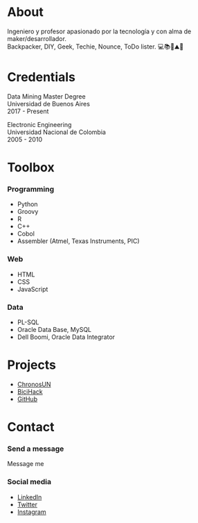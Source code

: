 # About
Ingeniero y profesor apasionado por la tecnología y con alma de maker/desarrollador.  
Backpacker, DIY, Geek, Techie, Nounce, ToDo lister.
💻📚👾⛰️🧗‍   
  
  
# Credentials
Data Mining Master Degree  
Universidad de Buenos Aires  
2017 - Present  
  
Electronic Engineering  
Universidad Nacional de Colombia  
2005 - 2010  
  
  
# Toolbox
### Programming
  * Python
  * Groovy
  * R
  * C++
  * Cobol
  * Assembler (Atmel, Texas Instruments, PIC)
  
### Web
  * HTML
  * CSS
  * JavaScript
    
### Data
  * PL-SQL
  * Oracle Data Base, MySQL
  * Dell Boomi, Oracle Data Integrator   
  
  
# Projects
  * <a href="http://chronosun.blogspot.com" target="_blank">ChronosUN</a>
  * <a href="http://bicihack.blogspot.com" target="_blank">BiciHack</a>
  * <a href="https://github.com/jaimeHMol" target="_blank">GitHub</a>  
  
  
# Contact
### Send a message
Message me  

### Social media
  * <a href="https://www.linkedin.com/in/jaimeHMol" target="_blank">LinkedIn</a>
  * <a href="ttps://twitter.com/JaimeHMol" target="_blank">Twitter</a>
  * <a href="https://www.instagram.com/jaimeHMol" target="_blank">Instagram</a>

